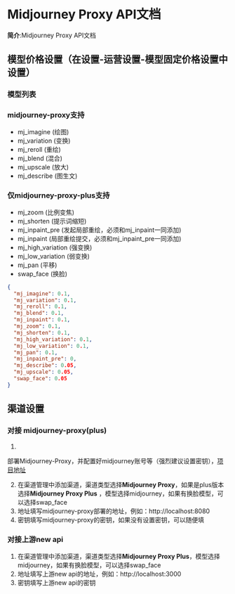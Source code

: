 # Midjourney Proxy API文档

**简介**:Midjourney Proxy API文档

## 模型价格设置（在设置-运营设置-模型固定价格设置中设置）

### 模型列表

### midjourney-proxy支持

- mj_imagine (绘图)
- mj_variation (变换)
- mj_reroll (重绘)
- mj_blend (混合)
- mj_upscale (放大)
- mj_describe (图生文)

### 仅midjourney-proxy-plus支持

- mj_zoom (比例变焦)
- mj_shorten (提示词缩短)
- mj_inpaint_pre (发起局部重绘，必须和mj_inpaint一同添加)
- mj_inpaint (局部重绘提交，必须和mj_inpaint_pre一同添加)
- mj_high_variation (强变换)
- mj_low_variation (弱变换)
- mj_pan (平移)
- swap_face (换脸)

```json
{
  "mj_imagine": 0.1,
  "mj_variation": 0.1,
  "mj_reroll": 0.1,
  "mj_blend": 0.1,
  "mj_inpaint": 0.1,
  "mj_zoom": 0.1,
  "mj_shorten": 0.1,
  "mj_high_variation": 0.1,
  "mj_low_variation": 0.1,
  "mj_pan": 0.1,
  "mj_inpaint_pre": 0,
  "mj_describe": 0.05,
  "mj_upscale": 0.05,
  "swap_face": 0.05
}
```

## 渠道设置

### 对接 midjourney-proxy(plus)

1.

部署Midjourney-Proxy，并配置好midjourney账号等（强烈建议设置密钥），[项目地址](https://github.com/novicezk/midjourney-proxy)

2. 在渠道管理中添加渠道，渠道类型选择**Midjourney Proxy**，如果是plus版本选择**Midjourney Proxy Plus**
   ，模型选择midjourney，如果有换脸模型，可以选择swap_face
3. 地址填写midjourney-proxy部署的地址，例如：http://localhost:8080
4. 密钥填写midjourney-proxy的密钥，如果没有设置密钥，可以随便填

### 对接上游new api

1. 在渠道管理中添加渠道，渠道类型选择**Midjourney Proxy Plus**，模型选择midjourney，如果有换脸模型，可以选择swap_face
2. 地址填写上游new api的地址，例如：http://localhost:3000
3. 密钥填写上游new api的密钥
